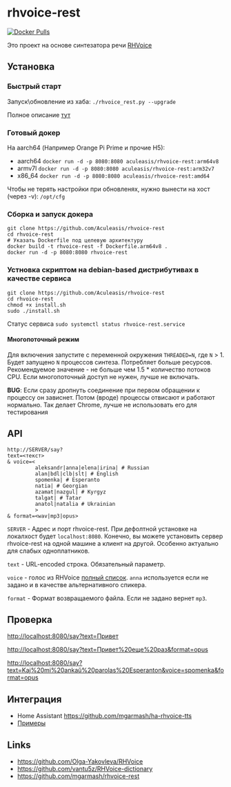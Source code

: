 rhvoice-rest
============
[![Docker Pulls](https://img.shields.io/docker/pulls/aculeasis/rhvoice-rest.svg)](https://hub.docker.com/r/aculeasis/rhvoice-rest/)

Это проект на основе синтезатора речи [RHVoice](https://github.com/Olga-Yakovleva/RHVoice)

## Установка
### Быстрый старт

Запуск\обновление из хаба: `./rhvoice_rest.py --upgrade`

Полное описание [тут](https://github.com/Aculeasis/docker-starter)

### Готовый докер
На aarch64 (Например Orange Pi Prime и прочие H5):

- aarch64 `docker run -d -p 8080:8080 aculeasis/rhvoice-rest:arm64v8`
- armv7l `docker run -d -p 8080:8080 aculeasis/rhvoice-rest:arm32v7`
- x86_64 `docker run -d -p 8080:8080 aculeasis/rhvoice-rest:amd64`

Чтобы не терять настройки при обновленях, нужно вынести на хост (через -v): `/opt/cfg`

### Сборка и запуск докера
    git clone https://github.com/Aculeasis/rhvoice-rest
    cd rhvoice-rest
    # Указать Dockerfile под целевую архитектуру
    docker build -t rhvoice-rest -f Dockerfile.arm64v8 .
    docker run -d -p 8080:8080 rhvoice-rest

### Устновка скриптом на debian-based дистрибутивах в качестве сервиса
    git clone https://github.com/Aculeasis/rhvoice-rest
    cd rhvoice-rest
    chmod +x install.sh
    sudo ./install.sh
Статус сервиса `sudo systemctl status rhvoice-rest.service`

#### Многопоточный режим
Для включения запустите с переменной окружения `THREADED=N`, где `N` > 1. Будет запущено `N` процессов синтеза. Потребляет больше ресурсов.
Рекомендуемое значение - не больше чем 1.5 * количество потоков CPU. Если многопоточный доступ не нужен, лучше не включать.

**BUG**: Если сразу дропнуть соединение при первом обращении к процессу он зависнет. Потом (вроде) процессы отвисают и работают нормально. Так делает Chrome, лучше не использовать его для тестирования

## API
    http://SERVER/say?
    text=<текст>
    & voice=<
             aleksandr|anna|elena|irina| # Russian
             alan|bdl|clb|slt| # English
             spomenka| # Esperanto
             natia| # Georgian
             azamat|nazgul| # Kyrgyz
             talgat| # Tatar
             anatol|natalia # Ukrainian
             >
    & format=<wav|mp3|opus>
`SERVER` - Адрес и порт rhvoice-rest. При дефолтной установке на локалхост будет `localhost:8080`.
Конечно, вы можете установить сервер rhvoice-rest на одной машине а клиент на другой. Особенно актуально для слабых одноплатников. 

`text` - URL-encoded строка. Обязательный параметр.

`voice` - голос из RHVoice [полный список](https://github.com/Olga-Yakovleva/RHVoice/wiki/Latest-version-%28Russian%29).
`anna` используется если не задано и в качестве альтернативного спикера.

`format` - Формат возвращаемого файла. Если не задано вернет `mp3`.

## Проверка
<http://localhost:8080/say?text=Привет>

<http://localhost:8080/say?text=Привет%20еще%20раз&format=opus>

<http://localhost:8080/say?text=Kaj%20mi%20ankaŭ%20parolas%20Esperanton&voice=spomenka&format=opus>

## Интеграция
- Home Assistant https://github.com/mgarmash/ha-rhvoice-tts
- [Примеры](https://github.com/Aculeasis/rhvoice-rest/tree/master/example)

## Links
- https://github.com/Olga-Yakovleva/RHVoice
- https://github.com/vantu5z/RHVoice-dictionary
- https://github.com/mgarmash/rhvoice-rest

